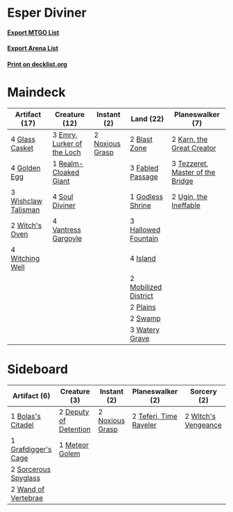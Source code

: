# Esper Diviner

#### [Export MTGO List](../collection/Esper%20Diviner/Esper%20Diviner.txt)
#### [Export Arena List](../collection/Esper%20Diviner/Esper%20Diviner_arena.txt)
#### [Print on decklist.org](http://decklist.org/?deckmain=2%09Blast%20Zone%0A3%09Emry,%20Lurker%20of%20the%20Loch%0A3%09Fabled%20Passage%0A4%09Glass%20Casket%0A1%09Godless%20Shrine%0A4%09Golden%20Egg%0A3%09Hallowed%20Fountain%0A4%09Island%0A2%09Karn,%20the%20Great%20Creator%0A2%09Mobilized%20District%0A2%09Noxious%20Grasp%0A2%09Plains%0A1%09Realm-Cloaked%20Giant%0A4%09Soul%20Diviner%0A2%09Swamp%0A3%09Tezzeret,%20Master%20of%20the%20Bridge%0A2%09Ugin,%20the%20Ineffable%0A4%09Vantress%20Gargoyle%0A3%09Watery%20Grave%0A3%09Wishclaw%20Talisman%0A2%09Witch's%20Oven%0A4%09Witching%20Well&deckside=1%09Bolas's%20Citadel%0A2%09Deputy%20of%20Detention%0A1%09Grafdigger's%20Cage%0A1%09Meteor%20Golem%0A2%09Noxious%20Grasp%0A2%09Sorcerous%20Spyglass%0A2%09Teferi,%20Time%20Raveler%0A2%09Wand%20of%20Vertebrae%0A2%09Witch's%20Vengeance)
# Maindeck

|                                        Artifact (17)                                         |                                            Creature (12)                                            |                                       Instant (2)                                        |                                           Land (22)                                           |                                             Planeswalker (7)                                              |
|----------------------------------------------------------------------------------------------|-----------------------------------------------------------------------------------------------------|------------------------------------------------------------------------------------------|-----------------------------------------------------------------------------------------------|-----------------------------------------------------------------------------------------------------------|
|4 [Glass Casket](http://gatherer.wizards.com/Pages/Card/Details.aspx?multiverseid=472977)     |3 [Emry, Lurker of the Loch](http://gatherer.wizards.com/Pages/Card/Details.aspx?multiverseid=473005)|2 [Noxious Grasp](http://gatherer.wizards.com/Pages/Card/Details.aspx?multiverseid=466864)|2 [Blast Zone](http://gatherer.wizards.com/Pages/Card/Details.aspx?multiverseid=461171)        |2 [Karn, the Great Creator](http://gatherer.wizards.com/Pages/Card/Details.aspx?multiverseid=460928)       |
|4 [Golden Egg](http://gatherer.wizards.com/Pages/Card/Details.aspx?multiverseid=473182)       |1 [Realm-Cloaked Giant](http://gatherer.wizards.com/Pages/Card/Details.aspx?multiverseid=472988)     |                                                                                          |3 [Fabled Passage](http://gatherer.wizards.com/Pages/Card/Details.aspx?multiverseid=473206)    |3 [Tezzeret, Master of the Bridge](http://gatherer.wizards.com/Pages/Card/Details.aspx?multiverseid=463842)|
|3 [Wishclaw Talisman](http://gatherer.wizards.com/Pages/Card/Details.aspx?multiverseid=473072)|4 [Soul Diviner](http://gatherer.wizards.com/Pages/Card/Details.aspx?multiverseid=461145)            |                                                                                          |1 [Godless Shrine](http://gatherer.wizards.com/Pages/Card/Details.aspx?multiverseid=405099)    |2 [Ugin, the Ineffable](http://gatherer.wizards.com/Pages/Card/Details.aspx?multiverseid=460929)           |
|2 [Witch's Oven](http://gatherer.wizards.com/Pages/Card/Details.aspx?multiverseid=473199)     |4 [Vantress Gargoyle](http://gatherer.wizards.com/Pages/Card/Details.aspx?multiverseid=473033)       |                                                                                          |3 [Hallowed Fountain](http://gatherer.wizards.com/Pages/Card/Details.aspx?multiverseid=97071)  |                                                                                                           |
|4 [Witching Well](http://gatherer.wizards.com/Pages/Card/Details.aspx?multiverseid=473036)    |                                                                                                     |                                                                                          |4 [Island](http://gatherer.wizards.com/Pages/Card/Details.aspx?multiverseid=439857)            |                                                                                                           |
|                                                                                              |                                                                                                     |                                                                                          |2 [Mobilized District](http://gatherer.wizards.com/Pages/Card/Details.aspx?multiverseid=461176)|                                                                                                           |
|                                                                                              |                                                                                                     |                                                                                          |2 [Plains](http://gatherer.wizards.com/Pages/Card/Details.aspx?multiverseid=439856)            |                                                                                                           |
|                                                                                              |                                                                                                     |                                                                                          |2 [Swamp](http://gatherer.wizards.com/Pages/Card/Details.aspx?multiverseid=439858)             |                                                                                                           |
|                                                                                              |                                                                                                     |                                                                                          |3 [Watery Grave](http://gatherer.wizards.com/Pages/Card/Details.aspx?multiverseid=405114)      |                                                                                                           |


# Sideboard

|                                         Artifact (6)                                          |                                          Creature (3)                                          |                                       Instant (2)                                        |                                        Planeswalker (2)                                         |                                         Sorcery (2)                                          |
|-----------------------------------------------------------------------------------------------|------------------------------------------------------------------------------------------------|------------------------------------------------------------------------------------------|-------------------------------------------------------------------------------------------------|----------------------------------------------------------------------------------------------|
|1 [Bolas's Citadel](http://gatherer.wizards.com/Pages/Card/Details.aspx?multiverseid=461006)   |2 [Deputy of Detention](http://gatherer.wizards.com/Pages/Card/Details.aspx?multiverseid=457309)|2 [Noxious Grasp](http://gatherer.wizards.com/Pages/Card/Details.aspx?multiverseid=466864)|2 [Teferi, Time Raveler](http://gatherer.wizards.com/Pages/Card/Details.aspx?multiverseid=461148)|2 [Witch's Vengeance](http://gatherer.wizards.com/Pages/Card/Details.aspx?multiverseid=473073)|
|1 [Grafdigger's Cage](http://gatherer.wizards.com/Pages/Card/Details.aspx?multiverseid=278452) |1 [Meteor Golem](http://gatherer.wizards.com/Pages/Card/Details.aspx?multiverseid=447378)       |                                                                                          |                                                                                                 |                                                                                              |
|2 [Sorcerous Spyglass](http://gatherer.wizards.com/Pages/Card/Details.aspx?multiverseid=435407)|                                                                                                |                                                                                          |                                                                                                 |                                                                                              |
|2 [Wand of Vertebrae](http://gatherer.wizards.com/Pages/Card/Details.aspx?multiverseid=452992) |                                                                                                |                                                                                          |                                                                                                 |                                                                                              |

